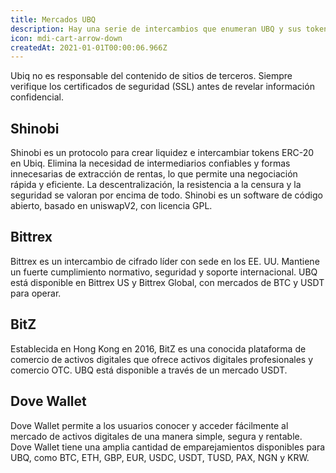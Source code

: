 ```yaml
---
title: Mercados UBQ
description: Hay una serie de intercambios que enumeran UBQ y sus tokens ERC20 para intercambiar. Cuando utilice estos intercambios para comprar y mover tokens, asegúrese siempre de mantener buenos hábitos de seguridad, como habilitar la autenticación de dos factores y usar contraseñas seguras.
icon: mdi-cart-arrow-down
createdAt: 2021-01-01T00:00:06.966Z
---
```


<v-alert type="warning" text outlined>
Ubiq no es responsable del contenido de sitios de terceros. Siempre verifique los certificados de seguridad (SSL) antes de revelar información confidencial.
</v-alert>

## Shinobi
<market-card market-id="shinobi">
Shinobi es un protocolo para crear liquidez e intercambiar tokens ERC-20 en Ubiq. Elimina la necesidad de intermediarios confiables y formas innecesarias de extracción de rentas, lo que permite una negociación rápida y eficiente. La descentralización, la resistencia a la censura y la seguridad se valoran por encima de todo. Shinobi es un software de código abierto, basado en uniswapV2, con licencia GPL.
</market-card>

## Bittrex
<market-card market-id="bittrex">
Bittrex es un intercambio de cifrado líder con sede en los EE. UU. Mantiene un fuerte cumplimiento normativo, seguridad y soporte internacional. UBQ está disponible en Bittrex US y Bittrex Global, con mercados de BTC y USDT para operar.
</market-card>

## BitZ
<market-card market-id="bitz">
Establecida en Hong Kong en 2016, BitZ es una conocida plataforma de comercio de activos digitales que ofrece activos digitales profesionales y comercio OTC. UBQ está disponible a través de un mercado USDT.
</market-card>

## Dove Wallet
<market-card market-id="dove">
Dove Wallet permite a los usuarios conocer y acceder fácilmente al mercado de activos digitales de una manera simple, segura y rentable. Dove Wallet tiene una amplia cantidad de emparejamientos disponibles para UBQ, como BTC, ETH, GBP, EUR, USDC, USDT, TUSD, PAX, NGN y KRW.
</market-card>
